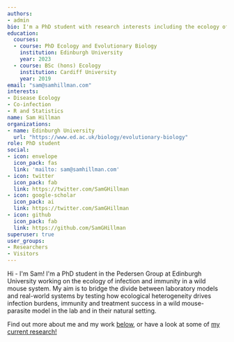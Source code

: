 ```yaml
---
authors:
- admin
bio: I'm a PhD student with research interests including the ecology of infectious disease, parasite co-infection, and statistics
education:
  courses:
  - course: PhD Ecology and Evolutionary Biology
    institution: Edinburgh University
    year: 2023
  - course: BSc (hons) Ecology
    institution: Cardiff University
    year: 2019
email: "sam@samhillman.com"
interests:
- Disease Ecology
- Co-infection
- R and Statistics
name: Sam Hillman
organizations:
- name: Edinburgh University
  url: "https://www.ed.ac.uk/biology/evolutionary-biology"
role: PhD student
social:
- icon: envelope
  icon_pack: fas
  link: 'mailto: sam@samhillman.com'
- icon: twitter
  icon_pack: fab
  link: https://twitter.com/SamGHillman
- icon: google-scholar
  icon_pack: ai
  link: https://twitter.com/SamGHillman
- icon: github
  icon_pack: fab
  link: https://github.com/SamGHillman
superuser: true
user_groups:
- Researchers
- Visitors
---
```


Hi - I'm Sam! I'm a PhD student in the Pedersen Group at Edinburgh University working on the ecology of infection and immunity in a wild mouse system. My aim is to bridge the divide between laboratory models and real-world systems by testing how ecological heterogeneity drives infection burdens, immunity and treatment success in a wild mouse-parasite model in the lab and in their natural setting.

Find out more about me and my work [below](#about), or have a look at some of [my current research!](#projects)
